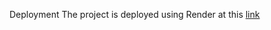 Deployment
The project is deployed using Render at this [link](https://srinivas-reddy963.netlify.app/)
